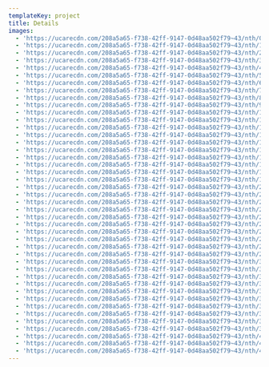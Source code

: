 ```yaml
---
templateKey: project
title: Details
images:
  - 'https://ucarecdn.com/208a5a65-f738-42ff-9147-0d48aa502f79~43/nth/0/'
  - 'https://ucarecdn.com/208a5a65-f738-42ff-9147-0d48aa502f79~43/nth/1/'
  - 'https://ucarecdn.com/208a5a65-f738-42ff-9147-0d48aa502f79~43/nth/2/'
  - 'https://ucarecdn.com/208a5a65-f738-42ff-9147-0d48aa502f79~43/nth/3/'
  - 'https://ucarecdn.com/208a5a65-f738-42ff-9147-0d48aa502f79~43/nth/4/'
  - 'https://ucarecdn.com/208a5a65-f738-42ff-9147-0d48aa502f79~43/nth/5/'
  - 'https://ucarecdn.com/208a5a65-f738-42ff-9147-0d48aa502f79~43/nth/6/'
  - 'https://ucarecdn.com/208a5a65-f738-42ff-9147-0d48aa502f79~43/nth/7/'
  - 'https://ucarecdn.com/208a5a65-f738-42ff-9147-0d48aa502f79~43/nth/8/'
  - 'https://ucarecdn.com/208a5a65-f738-42ff-9147-0d48aa502f79~43/nth/9/'
  - 'https://ucarecdn.com/208a5a65-f738-42ff-9147-0d48aa502f79~43/nth/10/'
  - 'https://ucarecdn.com/208a5a65-f738-42ff-9147-0d48aa502f79~43/nth/11/'
  - 'https://ucarecdn.com/208a5a65-f738-42ff-9147-0d48aa502f79~43/nth/12/'
  - 'https://ucarecdn.com/208a5a65-f738-42ff-9147-0d48aa502f79~43/nth/13/'
  - 'https://ucarecdn.com/208a5a65-f738-42ff-9147-0d48aa502f79~43/nth/14/'
  - 'https://ucarecdn.com/208a5a65-f738-42ff-9147-0d48aa502f79~43/nth/15/'
  - 'https://ucarecdn.com/208a5a65-f738-42ff-9147-0d48aa502f79~43/nth/16/'
  - 'https://ucarecdn.com/208a5a65-f738-42ff-9147-0d48aa502f79~43/nth/17/'
  - 'https://ucarecdn.com/208a5a65-f738-42ff-9147-0d48aa502f79~43/nth/18/'
  - 'https://ucarecdn.com/208a5a65-f738-42ff-9147-0d48aa502f79~43/nth/19/'
  - 'https://ucarecdn.com/208a5a65-f738-42ff-9147-0d48aa502f79~43/nth/20/'
  - 'https://ucarecdn.com/208a5a65-f738-42ff-9147-0d48aa502f79~43/nth/21/'
  - 'https://ucarecdn.com/208a5a65-f738-42ff-9147-0d48aa502f79~43/nth/22/'
  - 'https://ucarecdn.com/208a5a65-f738-42ff-9147-0d48aa502f79~43/nth/23/'
  - 'https://ucarecdn.com/208a5a65-f738-42ff-9147-0d48aa502f79~43/nth/24/'
  - 'https://ucarecdn.com/208a5a65-f738-42ff-9147-0d48aa502f79~43/nth/25/'
  - 'https://ucarecdn.com/208a5a65-f738-42ff-9147-0d48aa502f79~43/nth/26/'
  - 'https://ucarecdn.com/208a5a65-f738-42ff-9147-0d48aa502f79~43/nth/27/'
  - 'https://ucarecdn.com/208a5a65-f738-42ff-9147-0d48aa502f79~43/nth/28/'
  - 'https://ucarecdn.com/208a5a65-f738-42ff-9147-0d48aa502f79~43/nth/29/'
  - 'https://ucarecdn.com/208a5a65-f738-42ff-9147-0d48aa502f79~43/nth/30/'
  - 'https://ucarecdn.com/208a5a65-f738-42ff-9147-0d48aa502f79~43/nth/31/'
  - 'https://ucarecdn.com/208a5a65-f738-42ff-9147-0d48aa502f79~43/nth/32/'
  - 'https://ucarecdn.com/208a5a65-f738-42ff-9147-0d48aa502f79~43/nth/33/'
  - 'https://ucarecdn.com/208a5a65-f738-42ff-9147-0d48aa502f79~43/nth/34/'
  - 'https://ucarecdn.com/208a5a65-f738-42ff-9147-0d48aa502f79~43/nth/35/'
  - 'https://ucarecdn.com/208a5a65-f738-42ff-9147-0d48aa502f79~43/nth/36/'
  - 'https://ucarecdn.com/208a5a65-f738-42ff-9147-0d48aa502f79~43/nth/37/'
  - 'https://ucarecdn.com/208a5a65-f738-42ff-9147-0d48aa502f79~43/nth/38/'
  - 'https://ucarecdn.com/208a5a65-f738-42ff-9147-0d48aa502f79~43/nth/39/'
  - 'https://ucarecdn.com/208a5a65-f738-42ff-9147-0d48aa502f79~43/nth/40/'
  - 'https://ucarecdn.com/208a5a65-f738-42ff-9147-0d48aa502f79~43/nth/41/'
  - 'https://ucarecdn.com/208a5a65-f738-42ff-9147-0d48aa502f79~43/nth/42/'
---
```


